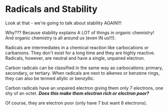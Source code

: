 # Radicals and Stability


Look at that - we're going to talk about stability AGAIN!!!

Why???  Because stability explains A LOT of things in organic chemistry!  And organic chemistry is all around us (even IN us!!!).

Radicals are intermediates in a chemical reaction like carbocations or carbanions.  They don't exist for a long time and they are highly reactive. Radicals, however, are neutral and have a single, unpaired electron. 

Carbon radicals can be classified in the same way as carbocations: primary, secondary, or tertiary.  When radicals are next to alkenes or benzene rings, they can also be termed allylic or benzyllic.

Carbon radicals have an unpaired electron giving them only 7 electrons, one shy of an octet.  **_Does this make them electron rich or electron poor?_**

Of course, they are electron poor (only have 7 but want 8 electrons).  